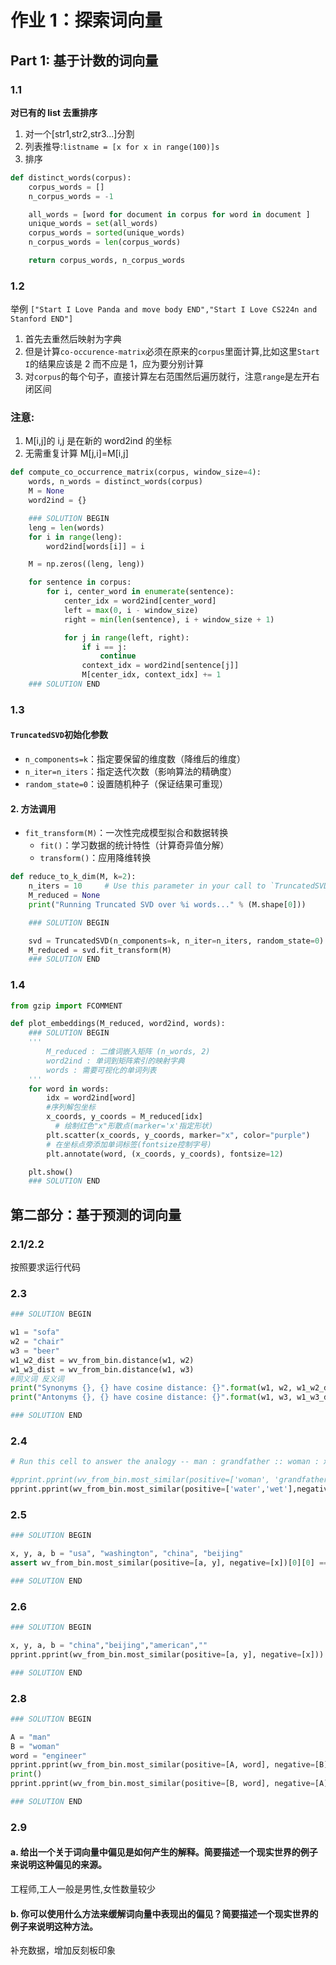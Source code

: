 # 作业 1：探索词向量

## Part 1: 基于计数的词向量

### 1.1

**对已有的 list 去重排序**

1. 对一个[str1,str2,str3...]分割
2. 列表推导:`listname = [x for x in range(100)]s`
3. 排序

```python
def distinct_words(corpus):
    corpus_words = []
    n_corpus_words = -1

    all_words = [word for document in corpus for word in document ]
    unique_words = set(all_words)
    corpus_words = sorted(unique_words)
    n_corpus_words = len(corpus_words)

    return corpus_words, n_corpus_words
```

### 1.2

举例
`["Start I Love Panda and move body END","Start I Love CS224n and Stanford END"]`

1. 首先去重然后映射为字典
2. 但是计算`co-occurence-matrix`必须在原来的`corpus`里面计算,比如这里`Start I`的结果应该是 2 而不应是 1，应为要分别计算
3. 对`corpus`的每个句子，直接计算左右范围然后遍历就行，注意`range`是左开右闭区间

### 注意:

1. M[i,j]的 i,j 是在新的 word2ind 的坐标
2. 无需重复计算 M[j,i]=M[i,j]

```python
def compute_co_occurrence_matrix(corpus, window_size=4):
    words, n_words = distinct_words(corpus)
    M = None
    word2ind = {}

    ### SOLUTION BEGIN
    leng = len(words)
    for i in range(leng):
        word2ind[words[i]] = i

    M = np.zeros((leng, leng))

    for sentence in corpus:
        for i, center_word in enumerate(sentence):
            center_idx = word2ind[center_word]
            left = max(0, i - window_size)
            right = min(len(sentence), i + window_size + 1)

            for j in range(left, right):
                if i == j:
                    continue
                context_idx = word2ind[sentence[j]]
                M[center_idx, context_idx] += 1
    ### SOLUTION END
```

### 1.3

#### `TruncatedSVD`初始化参数

- `n_components=k`：指定要保留的维度数（降维后的维度）
- `n_iter=n_iters`：指定迭代次数（影响算法的精确度）
- `random_state=0`：设置随机种子（保证结果可重现）

#### 2. 方法调用

- `fit_transform(M)`：一次性完成模型拟合和数据转换
  - `fit()`：学习数据的统计特性（计算奇异值分解）
  - `transform()`：应用降维转换

```py
def reduce_to_k_dim(M, k=2):
    n_iters = 10     # Use this parameter in your call to `TruncatedSVD`
    M_reduced = None
    print("Running Truncated SVD over %i words..." % (M.shape[0]))

    ### SOLUTION BEGIN

    svd = TruncatedSVD(n_components=k, n_iter=n_iters, random_state=0)
    M_reduced = svd.fit_transform(M)
    ### SOLUTION END
```

### 1.4

```python
from gzip import FCOMMENT

def plot_embeddings(M_reduced, word2ind, words):
    ### SOLUTION BEGIN
    '''
        M_reduced : 二维词嵌入矩阵 (n_words, 2)
        word2ind : 单词到矩阵索引的映射字典
        words : 需要可视化的单词列表
    '''
    for word in words:
        idx = word2ind[word]
        #序列解包坐标
        x_coords, y_coords = M_reduced[idx]
          # 绘制红色"x"形散点(marker='x'指定形状)
        plt.scatter(x_coords, y_coords, marker="x", color="purple")
        # 在坐标点旁添加单词标签(fontsize控制字号)
        plt.annotate(word, (x_coords, y_coords), fontsize=12)

    plt.show()
    ### SOLUTION END
```

## 第二部分：基于预测的词向量

### 2.1/2.2

按照要求运行代码

### 2.3

```python
### SOLUTION BEGIN

w1 = "sofa"
w2 = "chair"
w3 = "beer"
w1_w2_dist = wv_from_bin.distance(w1, w2)
w1_w3_dist = wv_from_bin.distance(w1, w3)
#同义词 反义词
print("Synonyms {}, {} have cosine distance: {}".format(w1, w2, w1_w2_dist))
print("Antonyms {}, {} have cosine distance: {}".format(w1, w3, w1_w3_dist))

### SOLUTION END
```

### 2.4

```python
# Run this cell to answer the analogy -- man : grandfather :: woman : x

#pprint.pprint(wv_from_bin.most_similar(positive=['woman', 'grandfather'], negative=['man']))
pprint.pprint(wv_from_bin.most_similar(positive=['water','wet'],negative=['sun']))
```

### 2.5

```python
### SOLUTION BEGIN

x, y, a, b = "usa", "washington", "china", "beijing"
assert wv_from_bin.most_similar(positive=[a, y], negative=[x])[0][0] == b

### SOLUTION END
```

### 2.6

```python
### SOLUTION BEGIN

x, y, a, b = "china","beijing","american",""
pprint.pprint(wv_from_bin.most_similar(positive=[a, y], negative=[x]))

### SOLUTION END
```

### 2.8

```python
### SOLUTION BEGIN

A = "man"
B = "woman"
word = "engineer"
pprint.pprint(wv_from_bin.most_similar(positive=[A, word], negative=[B]))
print()
pprint.pprint(wv_from_bin.most_similar(positive=[B, word], negative=[A]))

### SOLUTION END
```

### 2.9

#### a. 给出一个关于词向量中偏见是如何产生的解释。简要描述一个现实世界的例子来说明这种偏见的来源。

工程师,工人一般是男性,女性数量较少

#### b. 你可以使用什么方法来缓解词向量中表现出的偏见？简要描述一个现实世界的例子来说明这种方法。

补充数据，增加反刻板印象
